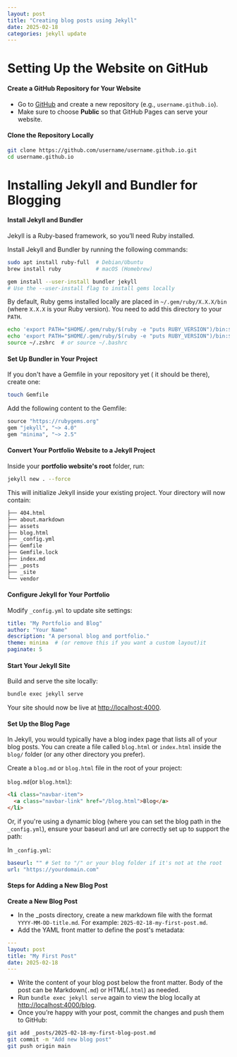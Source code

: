 ```yaml
---
layout: post
title: "Creating blog posts using Jekyll"
date: 2025-02-18
categories: jekyll update
---
```


# Setting Up the Website on GitHub
#### Create a GitHub Repository for Your Website
- Go to [GitHub](https://github.com) and create a new repository (e.g., `username.github.io`).
- Make sure to choose **Public** so that GitHub Pages can serve your website.

#### Clone the Repository Locally
```bash
git clone https://github.com/username/username.github.io.git
cd username.github.io
```

# Installing Jekyll and Bundler for Blogging
#### Install Jekyll and Bundler

Jekyll is a Ruby-based framework, so you’ll need Ruby installed.

Install Jekyll and Bundler by running the following commands:

```bash
sudo apt install ruby-full  # Debian/Ubuntu
brew install ruby           # macOS (Homebrew)

gem install --user-install bundler jekyll
# Use the --user-install flag to install gems locally
```
By default, Ruby gems installed locally are placed in `~/.gem/ruby/X.X.X/bin` (where `X.X.X` is your Ruby version). You need to add this directory to your `PATH`.

```sh
echo 'export PATH="$HOME/.gem/ruby/$(ruby -e "puts RUBY_VERSION")/bin:$PATH"' >> ~/.zshrc  # If using zsh
echo 'export PATH="$HOME/.gem/ruby/$(ruby -e "puts RUBY_VERSION")/bin:$PATH"' >> ~/.bashrc # If using bash
source ~/.zshrc  # or source ~/.bashrc
```

#### Set Up Bundler in Your Project
If you don't have a Gemfile in your repository yet ( it should be there), create one:

``` bash
touch Gemfile
```

Add the following content to the Gemfile:

```ruby
source "https://rubygems.org"
gem "jekyll", "~> 4.0"
gem "minima", "~> 2.5"
```

####  Convert Your Portfolio Website to a Jekyll Project
Inside your __portfolio website's root__ folder, run:

```sh
jekyll new . --force
```

This will initialize Jekyll inside your existing project. Your directory will now contain:
```bash
├── 404.html
├── about.markdown
├── assets
├── blog.html
├── _config.yml
├── Gemfile
├── Gemfile.lock
├── index.md
├── _posts
├── _site
└── vendor
```

#### Configure Jekyll for Your Portfolio
Modify `_config.yml` to update site settings:

```yaml
title: "My Portfolio and Blog"
author: "Your Name"
description: "A personal blog and portfolio."
theme: minima  # (or remove this if you want a custom layout)it
paginate: 5
```
#### Start Your Jekyll Site

Build and serve the site locally:
```bash
bundle exec jekyll serve
```

Your site should now be live at [http://localhost:4000](http://localhost:4000).

#### Set Up the Blog Page

In Jekyll, you would typically have a blog index page that lists all of your blog posts. You can create a file called `blog.html` or `index.html` inside the `blog/` folder (or any other directory you prefer).

Create a `blog.md` or `blog.html` file in the root of your project:

`blog.md`(or `blog.html`):

```html
<li class="navbar-item">
  <a class="navbar-link" href="/blog.html">Blog</a>
</li>
```
Or, if you're using a dynamic blog (where you can set the blog path in the `_config.yml`), ensure your baseurl and url are correctly set up to support the path:

In `_config.yml`:

```yaml
baseurl: "" # Set to "/" or your blog folder if it's not at the root
url: "https://yourdomain.com"
```

#### Steps for Adding a New Blog Post
__Create a New Blog Post__
- In the _posts directory, create a new markdown file with the format `YYYY-MM-DD-title.md`. For example: `2025-02-18-my-first-post.md`.
- Add the YAML front matter to define the post's metadata:
```yaml
---
layout: post
title: "My First Post"
date: 2025-02-18
---
```
- Write the content of your blog post below the front matter. Body of the post can be Markdown(`.md`) or HTML(`.html`) as needed.
- Run `bundle exec jekyll serve` again to view the blog locally at [http://localhost:4000/blog](http://localhost:4000/blog).
- Once you’re happy with your post, commit the changes and push them to GitHub:
```bash
git add _posts/2025-02-18-my-first-blog-post.md
git commit -m "Add new blog post"
git push origin main
```